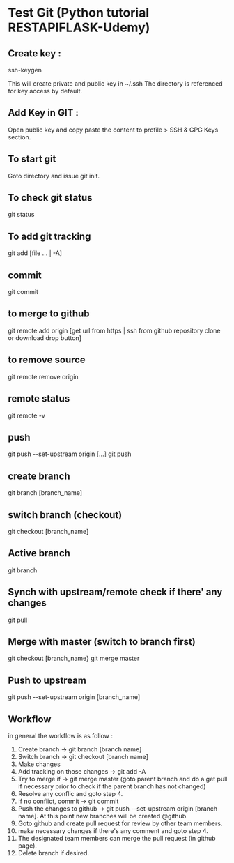 # Test Git (Python tutorial RESTAPIFLASK-Udemy)

## Create key :
ssh-keygen

This will create private and public key in ~/.ssh
The directory is referenced for key access by default.

## Add Key in GIT :
Open public key and copy paste the content to profile > SSH & GPG Keys 
section.

## To start git
Goto directory and issue git init.

## To check git status
git status

## To add git tracking
git add [file ... | -A]

## commit
git commit

## to merge to github
git remote add origin [get url from https | ssh from github repository 
clone or download drop button]

## to remove source
git remote remove origin

## remote status
git remote -v

## push
git push --set-upstream origin [...]
git push

## create branch
git branch [branch_name]

## switch branch (checkout)
git checkout [branch_name] 

## Active branch
git branch

## Synch with upstream/remote check if there' any changes
git pull


## Merge with master (switch to branch first)
git checkout [branch_name}
git merge master

## Push to upstream
git push --set-upstream origin [branch_name]

## Workflow
in general the workflow is as follow :
1. Create branch -> git branch [branch name]
2. Switch branch -> git checkout [branch name]
3. Make changes
4. Add tracking on those changes -> git add -A
5. Try to merge if -> git merge master (goto parent branch and do a get 
pull if necessary prior to check if the parent branch has not changed)
6. Resolve any conflic and goto step 4.
7. If no conflict, commit -> git commit
8. Push the changes to github -> git push --set-upstream origin [branch 
name]. At this point new branches will be created @github.
9. Goto github and create pull request for review by other team members.
10. make necessary changes if there's any comment and goto step 4.
11. The designated team members can merge the pull request (in github 
page).
12. Delete branch if desired.

